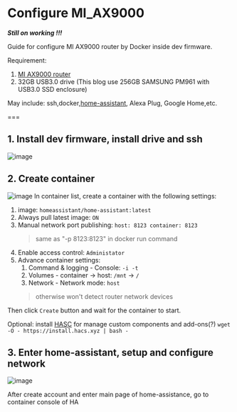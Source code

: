 # Configure MI_AX9000
***Still on working !!!***

Guide for configure MI AX9000 router by Docker inside dev firmware.

Requirement:
1. [MI AX9000 router](https://openwrt.org/toh/xiaomi/ax9000)
2. 32GB USB3.0 drive (This blog use 256GB SAMSUNG PM961 with USB3.0 SSD enclosure)

May include: ssh,docker,[home-assistant](https://www.home-assistant.io/), Alexa Plug, Google Home,etc.

===

## 1. Install dev firmware, install drive and ssh
![image](https://github.com/1zumiSagiri/MI_AX900/blob/main/IMG/router.jpg)

## 2. Create container
![image](https://github.com/1zumiSagiri/MI_AX900/blob/main/IMG/potainer.png)
In container list, create a container with the following settings:

1. image: `homeassistant/home-assistant:latest`
2. Always pull latest image: `ON`
3. Manual network port publishing: `host: 8123 container: 8123`
    > same as "-p 8123:8123" in docker run command
4. Enable access control: `Administator`
5. Advance container settings: 
    1. Command & logging - Console: `-i -t`
    2. Volumes - container -> host: `/mnt` -> `/`
    3. Network - Network mode: `host`
    > otherwise won't detect router network devices

Then click `Create` button and wait for the container to start.

Optional:
install [HASC](https://hacs.xyz) for manage custom components and add-ons(?)
`wget -O - https://install.hacs.xyz | bash -`


## 3. Enter home-assistant, setup and configure network
![image](https://github.com/1zumiSagiri/MI_AX900/blob/main/IMG/ha_main.png)

After create account and enter main page of home-assistance, go to container console of HA